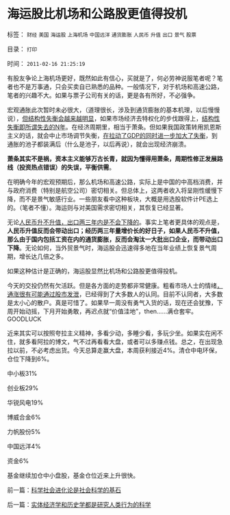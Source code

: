 # 海运股比机场和公路股更值得投机

标签： `财经` `美国` `海运股` `上海机场` `中国远洋` `通货膨胀` `人民币` `升值` `出口` `景气` `股票` 

目录： `打印`

时间： `2011-02-16 21:25:19`

有股友争论上海机场更好，既然如此有信心，买就是了，何必劳神说服笔者呢？笔者也不是万事通，只会买卖自已熟悉的品种。一般情况下，对于机场和高速公路，笔者的兴趣不大。如果与票子公司有关的话，更是各有所好，不必强争。

宏观通胀此次暂时未必很大，（道理很长，涉及到通货膨胀的基本机理，以后慢慢说），[但结构性失衡会越来越明显](../../../2009/12/7/谈产能过剩不可能有通货膨胀的谬论.md)，如果市场经济去特权化的步伐跟得上，[结构性失衡即所谓失去的N年](../../../2010/12/2/若有“失去的二十年”将是炎黄庇佑.md)。在经济周期里，相当于萧条。但如果我国政策转用凯恩斯主义的话，就会中止市场调节失衡，[在拉动了GDP的同时进一步加大了失衡](../../../2009/9/20/谢国忠等城镇化拉动GDP论可能灾难性结果.md)，到通胀的池子都装满后（什么是池子，以后再说），就会出现经济崩溃。

**萧条其实不是祸，资本主义能够万古长青，就因为懂得用萧条，周期性修正发展路线（投资热点错误）的失误，平衡供需**。

在明确今年的宏观预期后，那么机场和高速公路，实际上是中国的中高档消费，并与政府消费（特别是航空公司）密切相关。但总体上，这两者收入将呈刚性缓慢下降，而不是景气敏感行业。一些朋友看中这种板块，大概是用选股软件计PE选上的。（笔者不懂）。海运则与对美国需求密切相关，其恢复已经显著。

无论[人民币升不升值，出口两三年内是不会下降的](../../../2008/4/13/民主方式博羿出人民币升值最佳的妥协方案.md)。事实上笔者更具体的观点是，**人民币升值反而会带动出口；经历两三年量增价长的好日子，如果人民币不升值，那么由于国内包括工资在内的通货膨胀，反而会淘汰一大批出口企业，而带动出口下降**。无论如何，当外贸景气时，海运股会迅速得多地在当年业绩上恢复景气周期，增长达几倍之多。

如果这种估计是正确的，海运股显然比机场和公路股更值得投机。

今天的交投仍然有欠活跃。但是各方面的走势都非常健康。粗看市场人士的情绪[，通涨很有可能通过股市发泄](../../../2010/12/31/2011年股市涨100％以上.md)，已经得到了大多数人的认同。目前不认同者，大多数是太小心的散户。真是可惜了。如果早一周没有勇气入货的话，现在还会犹豫，下周开始动摇，下月开始勇敢，再迟点就“价值洼地”，then……满仓套牢。GOODLUCK

近来其实可以按照夸拉主义精神，多看少动，多睡少看，多玩少坐。如果实在闲不住，就多看阿拉的博文，气不过再看看大盘，或者可以多赚点钱。总之，在出现急拉以前，不必考虑出货。今天总算走赢大盘，本周获利接近4%。清仓中电环保，仓位下降到6%。

中小板31%

创业板29%

华锐风电19%

博威合金6%

力帆股份5%

中国远洋4%

资金6%

基金继续加仓中小盘股，基金仓位近来上升很快。



前一篇：[科学社会进化论是社会科学的基石](../../../2011/2/15/科学社会进化论是社会科学的基石.md)

后一篇：[实体经济学和历史学都是研究人类行为的科学](../../../2011/2/16/实体经济学和历史学都是研究人类行为的科学.md)